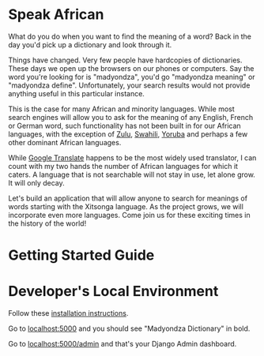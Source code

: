 # Speak African

What do you do when you want to find the meaning of a word? Back in the day you'd pick up a dictionary and look through 
it.

Things have changed. Very few people have hardcopies of dictionaries. These days we open up the browsers on our phones 
or computers. Say the word you're looking for is "madyondza", you'd go "madyondza meaning" or "madyondza define". 
Unfortunately, your search results would not provide anything useful in this particular instance.

This is the case for many African and minority languages. While most search engines will allow you to ask for the 
meaning of any English, French or German word, such functionality has not been built in for our African languages, with 
the exception of [Zulu](https://isizulu.net/), [Swahili](http://kamusi.org/languages/swahili), 
[Yoruba](http://www.yorubadictionary.com/) and perhaps a few other dominant African languages.

While [Google Translate](https://translate.google.com/) happens to be the most widely used translator, I can count with 
my two hands the number of African languages for which it caters. A language that is not searchable will not stay in use, 
let alone grow. It will only decay.

Let's build an application that will allow anyone to search for meanings of words starting with the Xitsonga language. 
As the project grows, we will incorporate even more languages. Come join us for these exciting times in the history of 
the world!

# Getting Started Guide

# Developer's Local Environment

Follow these [installation instructions](https://gist.github.com/kurhula/1121bcad8516bc19d46d).

Go to [localhost:5000](http://localhost:5000) and you should see "Madyondza Dictionary" in bold.

Go to [localhost:5000/admin](http://localhost:5000/admin) and that's your Django Admin dashboard.